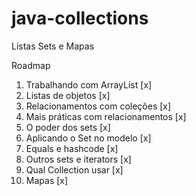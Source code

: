 # java-collections
Listas Sets e Mapas

Roadmap

01. Trabalhando com ArrayList [x]
02. Listas de objetos [x]
03. Relacionamentos com coleções [x]
04. Mais práticas com relacionamentos [x]
05. O poder dos sets [x]
06. Aplicando o Set no modelo [x]
07. Equals e hashcode [x]
08. Outros sets e iterators [x]
09. Qual Collection usar [x]
10. Mapas [x]
			
